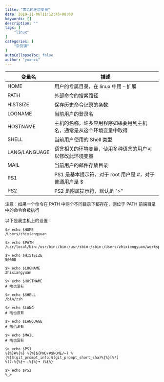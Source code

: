 ```yaml
---
title: "常见的环境变量"
date: 2019-11-06T11:12:45+08:00
keywords: []
description: ""
tags: [
    "linux"
]
categories: [
    "杂货铺"
]
autoCollapseToc: false
author: "yuanzx"
---
```


| 变量名        | 描述                                                                 |
| ------------- | -------------------------------------------------------------------- |
| HOME          | 用户的专属目录，在 linux 中用 `~` 扩展                               |
| PATH          | 外部命令的搜索路径                                                   |
| HISTSIZE      | 保存历史命令记录的条数                                               |
| LOGNAME       | 当前用户的登录名                                                     |
| HOSTNAME      | 主机的名称，许多应用程序如果要用到主机名，通常是从这个环境变量中取得 |
| SHELL         | 当前用户使用的 Shell 类型                                            |
| LANG/LANGUAGE | 语言相关的环境变量，使用多种语言的用户可以修改此环境变量             |
| MAIL          | 当前用户的邮件存放目录                                               |
| PS1           | PS1 是基本提示符，对于 root 用户是 #，对于普通用户是 $               |
| PS2           | PS2 是附属提示符，默认是 ">”                                         |

注意：如果一个命令在 PATH 中两个不同目录下都存在，则位于 PATH 前端目录中的命令会被执行

以下是我主机上的设置：

```shell
$> echo $HOME
/Users/zhixiangyuan

$> echo $PATH
/usr/local/bin:/usr/bin:/bin:/usr/sbin:/sbin:/Users/zhixiangyuan/workspace/script:/Users/zhixiangyuan/workspace/company_project/smyl/arc/arcanist/bin

$> echo $HISTSIZE
50000

$> echo $LOGNAME
zhixiangyuan

$> echo $HOSTNAME
# 啥也没有

$> echo $SHELL
/bin/zsh

$> echo $LANG
# 啥也没有

$> echo $LANGUAGE
# 啥也没有

$> echo $MAIL
# 啥也没有

$> echo $PS1
%{%}#%{%} %{%}${PWD/#$HOME/~} %{%}$(git_prompt_info)$(git_prompt_short_sha)%{%}[%*]
%(?:%{%}➜ :%{%}➜ )%{%}

$> echo $PS2
%_>
```
